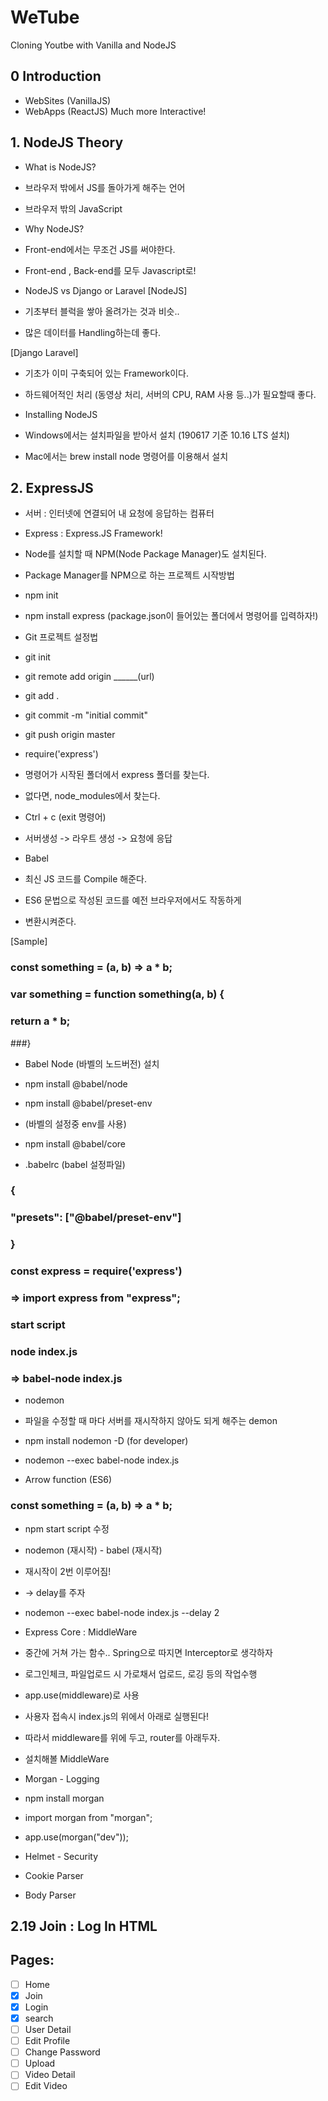 # WeTube

Cloning Youtbe with Vanilla and NodeJS

## 0 Introduction
- WebSites (VanillaJS)
- WebApps (ReactJS) Much more Interactive!

## 1. NodeJS Theory

- What is NodeJS?
- 브라우저 밖에서 JS를 돌아가게 해주는 언어
- 브라우저 밖의 JavaScript


- Why NodeJS?
- Front-end에서는 무조건 JS를 써야한다.
- Front-end , Back-end를 모두 Javascript로!

- NodeJS vs Django or Laravel
[NodeJS]
- 기초부터 블럭을 쌓아 올려가는 것과 비슷..
- 많은 데이터를 Handling하는데 좋다.

[Django Laravel]
- 기초가 이미 구축되어 있는 Framework이다.
- 하드웨어적인 처리 (동영상 처리, 서버의 CPU, RAM 사용 등..)가 필요할때 좋다.

- Installing NodeJS
- Windows에서는 설치파일을 받아서 설치 (190617 기준 10.16 LTS 설치)
- Mac에서는 brew install node 명령어를 이용해서 설치

## 2. ExpressJS
- 서버 : 인터넷에 연결되어 내 요청에 응답하는 컴퓨터

- Express : Express.JS Framework!

- Node를 설치할 때 NPM(Node Package Manager)도 설치된다.

- Package Manager를 NPM으로 하는 프로젝트 시작방법
- npm init
- npm install express (package.json이 들어있는 폴더에서 명령어를 입력하자!)

- Git 프로젝트 설정법
- git init
- git remote add origin ______(url)
- git add .
- git commit -m "initial commit"
- git push origin master

- require('express')
- 명령어가 시작된 폴더에서 express 폴더를 찾는다.
- 없다면, node_modules에서 찾는다.

- Ctrl + c (exit 명령어)

- 서버생성 -> 라우트 생성 -> 요청에 응답

- Babel
- 최신 JS 코드를 Compile 해준다.
- ES6 문법으로 작성된 코드를 예전 브라우저에서도 작동하게
- 변환시켜준다.

[Sample]
### const something = (a, b) => a * b;
### var something = function something(a, b) {
###    return a * b;
###}

- Babel Node (바벨의 노드버전) 설치
- npm install @babel/node
- npm install @babel/preset-env
- (바벨의 설정중 env를 사용)
- npm install @babel/core

- .babelrc (babel 설정파일)
### {
###    "presets": ["@babel/preset-env"]
### }

### const express = require('express')
### => import express from "express";

### start script
### node index.js
### => babel-node index.js

- nodemon
- 파일을 수정할 때 마다 서버를 재시작하지 않아도 되게 해주는 demon
- npm install nodemon -D (for developer)
- nodemon --exec babel-node index.js

- Arrow function (ES6)
### const something = (a, b) => a * b;


- npm start script 수정
- nodemon (재시작) - babel (재시작)
- 재시작이 2번 이루어짐!
- -> delay를 주자
- nodemon --exec babel-node index.js --delay 2

- Express Core : MiddleWare
- 중간에 거쳐 가는 함수.. Spring으로 따지면 Interceptor로 생각하자
- 로그인체크, 파일업로드 시 가로채서 업로드, 로깅 등의 작업수행

- app.use(middleware)로 사용

- 사용자 접속시 index.js의 위에서 아래로 실행된다!
- 따라서 middleware를 위에 두고, router를 아래두자.

- 설치해볼 MiddleWare
- Morgan - Logging
- npm install morgan
- import morgan from "morgan";
- app.use(morgan("dev"));

- Helmet - Security
- Cookie Parser
- Body Parser


## 2.19 Join : Log In HTML
## Pages:

- [ ] Home
- [x] Join
- [x] Login
- [x] search
- [ ] User Detail
- [ ] Edit Profile
- [ ] Change Password
- [ ] Upload
- [ ] Video Detail
- [ ] Edit Video